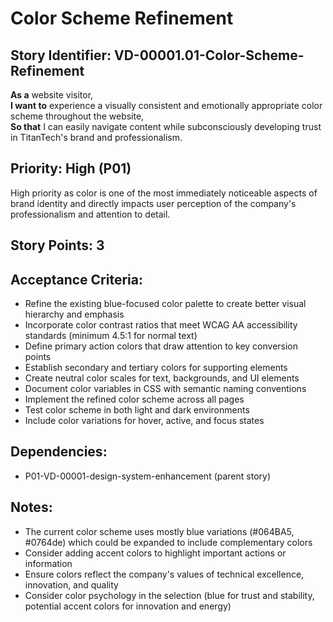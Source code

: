 # Color Scheme Refinement

## Story Identifier: VD-00001.01-Color-Scheme-Refinement

**As a** website visitor,  
**I want to** experience a visually consistent and emotionally appropriate color scheme throughout the website,  
**So that** I can easily navigate content while subconsciously developing trust in TitanTech's brand and professionalism.

## Priority: High (P01)
High priority as color is one of the most immediately noticeable aspects of brand identity and directly impacts user perception of the company's professionalism and attention to detail.

## Story Points: 3

## Acceptance Criteria:
- Refine the existing blue-focused color palette to create better visual hierarchy and emphasis
- Incorporate color contrast ratios that meet WCAG AA accessibility standards (minimum 4.5:1 for normal text)
- Define primary action colors that draw attention to key conversion points
- Establish secondary and tertiary colors for supporting elements
- Create neutral color scales for text, backgrounds, and UI elements
- Document color variables in CSS with semantic naming conventions
- Implement the refined color scheme across all pages
- Test color scheme in both light and dark environments
- Include color variations for hover, active, and focus states

## Dependencies:
- P01-VD-00001-design-system-enhancement (parent story)

## Notes:
- The current color scheme uses mostly blue variations (#064BA5, #0764de) which could be expanded to include complementary colors
- Consider adding accent colors to highlight important actions or information
- Ensure colors reflect the company's values of technical excellence, innovation, and quality
- Consider color psychology in the selection (blue for trust and stability, potential accent colors for innovation and energy)

